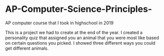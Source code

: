 # AP-Computer-Science-Principles-
AP computer course that I took in highschool in 2019

This is a project we had to create at the end of the year. I created a personality quiz that assigned you an animal that you were most like based on certain questions you picked. I showed three different ways you could get different animals. 

